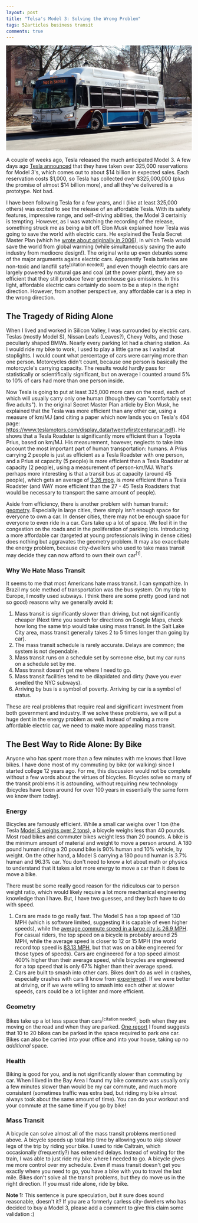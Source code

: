 ```yaml
---
layout: post
title: "Telsa's Model 3: Solving the Wrong Problem"
tags: 52articles business transit
comments: true
---
```


![We need more buses in service](/assets/mass-transit.jpg)

A couple of weeks ago, Tesla released the much anticipated Model 3. A few days ago [Tesla announced](https://www.teslamotors.com/blog/the-week-electric-vehicles-went-mainstream) that they have taken over 325,000 reservations for Model 3's, which comes out to about $14 billion in expected sales. Each reservation costs $1,000, so Tesla has collected over $325,000,000 (plus the promise of almost $14 billion more), and all they've delivered is a prototype. Not bad.

I have been following Tesla for a few years, and I (like at least 325,000 others) was excited to see the release of an affordable Tesla. With its safety features, impressive range, and self-driving abilities, the Model 3 certainly is tempting. However, as I was watching the recording of the release, something struck me as being a bit off. Elon Musk explained how Tesla was going to save the world with electric cars. He explained the Tesla Secret Master Plan (which he [wrote about originally in 2006](https://www.teslamotors.com/blog/secret-tesla-motors-master-plan-just-between-you-and-me)), in which Tesla would save the world from global warming (while simultaneously saving the auto industry from mediocre design!). The original write up even debunks some of the major arguments agains electric cars. Apparently Tesla batteries are non-toxic and landfill safe<sup>[citation needed]</sup>, and even though electric cars are largely powered by natural gas and coal (at the power plant), they are so efficient that they still produce fewer greenhouse gas emissions. In this light, affordable electric cars certainly do seem to be a step in the right direction. However, from another perspective, any affordable car is a step in the wrong direction.

## The Tragedy of Riding Alone

When I lived and worked in Silicon Valley, I was surrounded by electric cars. Teslas (mostly Model S), Nissan Leafs (Leaves?), Chevy Volts, and those peculiarly shaped BMWs. Nearly every parking lot had a charing station. As I would ride my bike to work, I used to play a little game as I waited at stoplights. I would count what percentage of cars were carrying more than one person. Motorcycles didn't count, because one person is basically the motorcycle's carrying capacity. The results would hardly pass for statistically or scientifically significant, but on average I counted around 5% to 10% of cars had more than one person inside.

Now Tesla is going to put at least 325,000 more cars on the road, each of which will usually carry only one human (though they can "comfortably seat five adults"). In the original Secret Master Plan article by Elon Musk, he explained that the Tesla was more efficient than any other car, using a measure of km/MJ (and citing a paper which now lands you on Tesla's 404 page: https://www.teslamotors.com/display_data/twentyfirstcenturycar.pdf). He shows that a Tesla Roadster is significantly more efficient than a Toyota Prius, based on km/MJ. His measurement, however, neglects to take into account the most important part of human transportation: humans. A Prius carrying 2 people is just as efficient as a Tesla Roadster with one person, and a Prius at capacity (5 people) is more efficient than a Tesla Roadster at capacity (2 people), using a measurement of person-km/MJ. What's perhaps more interesting is that a transit bus at capacity (around 45 people), which gets an average of [3.26 mpg](http://www.afdc.energy.gov/data/10310), is _more_ efficient than a Tesla Roadster (and WAY more efficient than the 27 - 45 Tesla Roadsters that would be necessary to transport the same amount of people).

Aside from efficiency, there is another problem with human transit: [geometry](http://humantransit.org/2010/06/technology-vs-geometry.html). Especially in large cities, there simply isn't enough space for everyone to own a car. In denser cities, there may not be enough space for everyone to even ride in a car. Cars take up a lot of space. We feel it in the congestion on the roads and in the proliferation of parking lots. Introducing a more affordable car (targeted at young professionals living in dense cities) does nothing but aggravates the geometry problem. It may also exacerbate the energy problem, because city-dwellers who used to take mass transit may decide they can now afford to own their own car<sup><a herf="#note-1">[1]</a></sup>.

### Why We Hate Mass Transit

It seems to me that most Americans hate mass transit. I can sympathize. In Brazil my sole method of transportation was the bus system. On my trip to Europe, I mostly used subways.  I think there are some pretty good (and not so good) reasons why we generally avoid it:

1. Mass transit is significantly slower than driving, but not significantly cheaper (Next time you search for directions on Google Maps, check how long the same trip would take using mass transit. In the Salt Lake City area, mass transit generally takes 2 to 5 times longer than going by car).
1. The mass transit schedule is rarely accurate. Delays are common; the system is not dependable.
1. Mass transit runs on a schedule set by someone else, but my car runs on a schedule set by me.
1. Mass transit doesn't get me where I need to go.
1. Mass transit facilities tend to be dilapidated and dirty (have you ever smelled the NYC subways).
1. Arriving by bus is a symbol of poverty. Arriving by car is a symbol of status.

These are real problems that require real and significant investment from both government and industry. If we solve these problems, we will put a huge dent in the energy problem as well. Instead of making a more affordable electric car, we need to make more appealing mass transit.

## The Best Way to Ride Alone: By Bike

Anyone who has spent more than a few minutes with me knows that I love bikes. I have done most of my commuting by bike (or walking) since I started college 12 years ago. For me, this discussion would not be complete without a few words about the virtues of bicycles. Bicycles solve so many of the transit problems it is astounding, without requiring new technology (bicycles have been around for over 100 years in essentially the same form we know them today).

### Energy

Bicycles are famously efficient. While a small car weighs over 1 ton (the Tesla [Model S weighs over 2 tons](https://www.teslamotors.com/support/model-s-specifications)), a bicycle weighs less than 40 pounds. Most road bikes and commuter bikes weight less than 20 pounds. A bike is the minimum amount of material and weight to move a person around. A 180 pound human riding a 20 pound bike is 90% human and 10% vehicle, by weight. On the other hand, a Model S carrying a 180 pound human is 3.7% human and 96.3% car. You don't need to know a lot about math or physics to understand that it takes a lot more energy to move a car than it does to move a bike.

There must be some really good reason for the ridiculous car to person weight ratio, which would likely require a lot more mechanical engineering knowledge than I have. But, I have two guesses, and they both have to do with speed.

1. Cars are made to go really fast. The Model S has a top speed of 130 MPH (which is software limited, suggesting it is capable of even higher speeds), while the [average commute speed in a large city is 26.9 MPH](http://nhts.ornl.gov/briefs/Commuting%20for%20Life.pdf). For casual riders, the top speed on a bicycle is probably around 25 MPH, while the average speed is closer to 12 or 15 MPH (the world record top speed is [83.13 MPH](https://en.wikipedia.org/wiki/Bicycle_performance#Cycling_speed_records), but that was on a bike engineered for those types of speeds). Cars are engineered for a top speed almost 400% higher than their average speed, while bicycles are engineered for a top speed that is only 67% higher than their average speed.
1. Cars are built to smash into other cars. Bikes don't do as well in crashes, especially crashes with cars (I know from [experience](https://smfoote.com/blog/2015/11/20/how-we-heal/)). If we were better at driving, or if we were willing to smash into each other at slower speeds, cars could be a lot lighter and more efficient.

### Geometry

Bikes take up a lot less space than cars<sup>[citation needed]</sup>, both when they are moving on the road and when they are  parked. [One report](http://www.planetizen.com/node/66021) I found suggests that 10 to 20 bikes can be parked in the space required to park one car. Bikes can also be carried into your office and into your house, taking up no _additional_ space.

### Health

Biking is good for you, and is not significantly slower than commuting by car. When I lived in the Bay Area I found my bike commute was usually only a few minutes slower than would be my car commute, and much more consistent (sometimes traffic was extra bad, but riding my bike almost always took about the same amount of time). You can do your workout and your commute at the same time if you go by bike!

### Mass Transit

A bicycle can solve almost all of the mass transit problems mentioned above. A bicycle speeds up total trip time by allowing you to skip slower legs of the trip by riding your bike. I used to ride Caltrain, which occasionally (frequently?) has extended delays. Instead of waiting for the train, I was able to just ride my bike where I needed to go. A bicycle gives me more control over my schedule. Even if mass transit doesn't get you exactly where you need to go, you have a bike with you to travel the last mile. Bikes don't solve all the transit problems, but they do move us in the right direction. If you must ride alone, ride by bike.

<aside id="note-1"><b>Note 1:</b> This sentence is pure speculation, but it sure does sound reasonable, doesn't it? If you are a formerly carless city-dwellers who has decided to buy a Model 3, please add a comment to give this claim some validation :)</aside>
